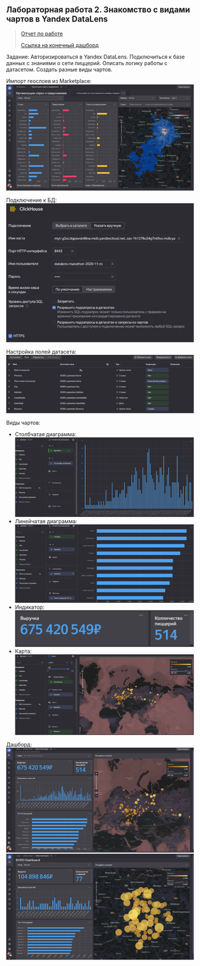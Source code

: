 ## Лабораторная работа 2. Знакомство с видами чартов в Yandex DataLens
> [Отчет по работе](https://drive.google.com/file/d/1XNZ4rQEr32d35hnbE4kllsZt9TdfzfFt/view?usp=drive_link)
> 
> [Ссылка на конечный дашборд](https://datalens.yandex.ru/xm0hnpyux5x6n-dodo-dashboard)

Задание: Авторизироваться в Yandex DataLens. Подключиться к базе данных с знаниями о сети пиццерий.  Описать логику работы с датасетом. Создать разные виды чартов.

Импорт геослоев из Marketplace:⠀⠀⠀⠀⠀⠀⠀⠀⠀⠀⠀⠀⠀⠀⠀⠀⠀⠀⠀⠀⠀⠀⠀
![1-1](img2/2-1.png)

Подключение к БД:⠀⠀⠀⠀⠀⠀⠀⠀⠀⠀⠀⠀⠀⠀⠀⠀⠀⠀⠀⠀⠀⠀⠀⠀⠀⠀⠀⠀
![1-2](img2/2-2.png)

Настройка полей датасета:⠀⠀⠀⠀⠀⠀⠀⠀⠀⠀⠀⠀⠀⠀⠀⠀
![1-3](img2/2-3.png)

Виды чартов:
* Столбчатая диаграмма:⠀⠀⠀⠀⠀⠀⠀⠀⠀⠀⠀⠀⠀⠀
![1-4](img2/2-4.png)
* Линейчатая диаграмма:⠀⠀⠀⠀⠀⠀⠀⠀⠀⠀⠀⠀⠀
![1-5](img2/2-5.png)
* Индикатор:⠀⠀⠀⠀⠀⠀⠀⠀⠀⠀⠀⠀⠀⠀⠀
![1-6](img2/2-6.png)
* Карта:⠀⠀⠀⠀⠀⠀⠀⠀⠀⠀⠀⠀⠀⠀⠀⠀⠀⠀⠀⠀⠀⠀⠀
![1-7](img2/2-7.png)

Дашборд:⠀⠀⠀⠀⠀⠀⠀⠀⠀⠀⠀⠀⠀⠀⠀⠀⠀⠀
![1-8](img2/2-8.png)
![1-9](img2/2-9.png)
